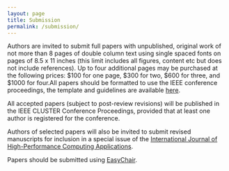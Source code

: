 ```yaml
---
layout: page
title: Submission
permalink: /submission/
---
```


Authors are invited to submit full papers with unpublished, original work of not
more than 8 pages of double column text using single spaced fonts on pages of
8.5 x 11 inches (this limit includes all figures, content etc but does not
include references). Up to four additional pages may be purchased at the following 
prices: $100 for one page, $300 for two, $600 for three, and $1000 for four.All 
papers should be formatted to use the IEEE conference proceedings, the template and
guidelines are available 
[here](http://www.ieee.org/conferences_events/conferences/publishing/templates.html).

All accepted papers (subject to post-review revisions) will be published in the
IEEE CLUSTER Conference Proceedings, provided that at least one author is registered
for the conference.  

Authors of selected papers will also be invited to submit revised manuscripts
for inclusion in a special issue of the [International Journal of
High-Performance Computing Applications](http://hpc.sagepub.com/).

Papers should be submitted using [EasyChair](https://easychair.org/conferences/?conf=wrap2015).
